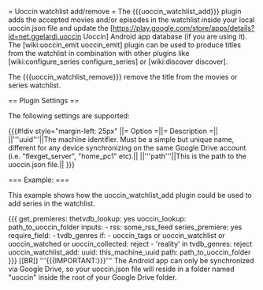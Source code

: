= Uoccin watchlist add/remove =
The {{{uoccin_watchlist_add}}} plugin adds the accepted movies and/or episodes in the watchlist inside your local uoccin.json file and update the [https://play.google.com/store/apps/details?id=net.ggelardi.uoccin Uoccin] Android app database (if you are using it). The [wiki:uoccin_emit uoccin_emit] plugin can be used to produce titles from the watchlist in combination with other plugins like [wiki:configure_series configure_series] or [wiki:discover discover].

The {{{uoccin_watchlist_remove}}} remove the title from the movies or series watchlist.

== Plugin Settings ==

The following settings are supported:

{{{#!div style="margin-left: 25px"
||= Option =||= Description =||
||'''uuid'''||The machine identifier. Must be a simple but unique name, different for any device synchronizing on the same Google Drive account (i.e. "flexget_server", "home_pc1" etc).||
||'''path'''||This is the path to the uoccin.json file.||
}}}

=== Example: ===

This example shows how the uoccin_watchlist_add plugin could be used to add series in the watchlist.

{{{
  get_premieres:
    thetvdb_lookup: yes
    uoccin_lookup: path_to_uoccin_folder
    inputs:
      - rss: some_rss_feed
    series_premiere: yes
    require_field:
      - tvdb_genres
    if:
      - uoccin_tags or uoccin_watchlist or uoccin_watched or uoccin_collected: reject
      - 'reality' in tvdb_genres: reject
    uoccin_watchlist_add:
      uuid: this_machine_uuid
      path: path_to_uoccin_folder
}}}
[[BR]]
'''{{{IMPORTANT:}}}''' The Android app can only be synchronized via Google Drive, so your uoccin.json file will reside in a folder named "uoccin" inside the root of your Google Drive folder.